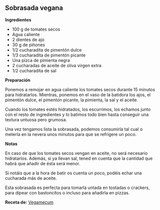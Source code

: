 ## Sobrasada vegana

**Ingredientes**

- 100 g de tomates secos
- Agua caliente
- 2 dientes de ajo
- 30 g de piñones
- 1/2 cucharadita de pimentón dulce
- 1/3 cucharadita de pimentón picante
- Una pizca de pimienta negra
- 2 cucharadas de aceite de oliva virgen extra
- 1/2 cucharadita de sal

**Preparación**

Ponemos a remojar en agua caliente los tomates secos durante 15 minutos para hidratarlos. Mientras, ponemos en el vaso de la batidora los ajos, el pimentón dulce, el pimentón picante, la pimienta, la sal y el aceite.

Cuando los tomates estés hidratados, los escurrimos, los echamos junto con el resto de ingredientes y lo batimos todo bien hasta conseguir una textura untuosa pero grumosa.

Una vez tengamos lista la sobrasada, podemos consumirla tal cual o meterla en la nevera unos minutos para que se refrigere un poco.

**Notas**

En caso de que los tomates secos vengan en aceite, no será necesario hidratarlos. Además, si ya llevan sal, tened en cuenta que la cantidad que habrá que añadir de ésta será menor.

Si notáis que a la hora de batir os cuenta un poco, podéis echar una cucharada más de aceite.

Esta sobrasada es perfecta para tomarla untada en tostadas o crackers, para dipear con bastoncitos o incluso para añadirla en pizzas.

**Receta de:** [Vegamecum](https://vegamecum.com/2016/10/07/sobrasada-vegana/)